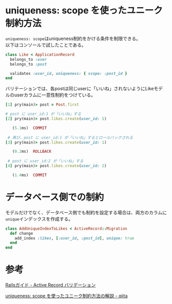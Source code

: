 # uniqueness: scope を使ったユニーク制約方法

`uniqueness: scope`はuniqueness制約をかける条件を制限できる。  
以下はコンソールで試したことである。

```ruby
class Like < ApplicationRecord
  belongs_to :user
  belongs_to :post

  validates :user_id, uniqueness: { scope: :post_id }
end
```
バリテーションでは、各postは同じuserに「いいね」されないようにLikeモデルのuserカラムに一意性制約をつけている。

```ruby
[1] pry(main)> post = Post.first

# post に user_id:1 が「いいね」する
[2] pry(main)> post.likes.create(user_id: 1)

   (5.1ms)  COMMIT
 
 # 再び、post に user_id:1 が「いいね」するとロールバックされる
[3] pry(main)> post.likes.create(user_id: 1)

   (0.2ms)  ROLLBACK
 
 # post に user_id:2 が「いいね」する
[4] pry(main)> post.likes.create(user_id: 2)

   (1.4ms)  COMMIT

```

# データベース側での制約

モデルだけでなく、データベース側でも制約を設定する場合は、両方のカラムに`unique`インデックスを作成する。

```ruby
class AddUniqueIndexToLikes < ActiveRecord::Migration
  def change
    add_index :likes, [:user_id, :post_id], unique: true
  end
end
```

# 参考

[Railsガイド - Active Record バリデーション](https://railsguides.jp/active_record_validations.html#uniqueness)

[uniqueness: scope を使ったユニーク制約方法の解説 - qiita](https://qiita.com/j-sunaga/items/d7f0e944baad6e56206c)

